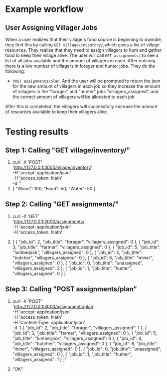 # Example workflow

## User Assigning Villager Jobs

When a user realizes that their village's food source is beginning to dwindle, they find this by calling `GET village/inventory/`,which gives a list of village resources.
They realize that they need to assign villagers to hunt and gather food to keep their village alive. The user will call `GET assignments/` to see a list of all jobs available and the amount of villagers in each.
After noticing there is a low number of villagers in forager and hunter jobs. They do the following:

- `POST assignments/plan`. And the user will be prompted to return the json for the new amount of villagers in each job so they increase the amount of villagers in the "forager" and "hunter" jobs “villagers_assigned”, and the correct amount of villagers will be allocated to each job

After this is completed, the villagers will successfully increase the amount of resources available to keep their villagers alive.

# Testing results
## Step 1: Calling "GET village/inventory/"

1. curl -X 'POST' \
  'http://127.0.0.1:3000/village/inventory' \
  -H 'accept: application/json' \
  -H 'access_token: hlath' \
  -d ''
2. {
    "Wood": 100,
    "Food": 50,
    "Water": 50
   }

## Step 2: Calling "GET assignments/"

1. curl -X 'GET' \
  'http://127.0.0.1:3000/assignments/' \
  -H 'accept: application/json' \
  -H 'access_token: hlath'

2. [
  {
    "job_id": 2,
    "job_title": "forager",
    "villagers_assigned": 0
  },
  {
    "job_id": 3,
    "job_title": "farmer",
    "villagers_assigned": 0
  },
  {
    "job_id": 5,
    "job_title": "lumberjack",
    "villagers_assigned": 0
  },
  {
    "job_id": 4,
    "job_title": "butcher",
    "villagers_assigned": 0
  },
  {
    "job_id": 6,
    "job_title": "miner",
    "villagers_assigned": 0
  },
  {
    "job_id": 0,
    "job_title": "unassigned",
    "villagers_assigned": 2
  },
  {
    "job_id": 1,
    "job_title": "hunter",
    "villagers_assigned": 0
  }
]

## Step 3: Calling "POST assignments/plan"

1. curl -X 'POST' \
  'http://127.0.0.1:3000/assignments/plan' \
  -H 'accept: application/json' \
  -H 'access_token: hlath' \
  -H 'Content-Type: application/json' \
  -d '[
  {
    "job_id": 2,
    "job_title": "forager",
    "villagers_assigned": 1
  },
  {
    "job_id": 3,
    "job_title": "farmer",
    "villagers_assigned": 0
  },
  {
    "job_id": 5,
    "job_title": "lumberjack",
    "villagers_assigned": 0
  },
  {
    "job_id": 4,
    "job_title": "butcher",
    "villagers_assigned": 0
  },
  {
    "job_id": 6,
    "job_title": "miner",
    "villagers_assigned": 0
  },
  {
    "job_id": 0,
    "job_title": "unassigned",
    "villagers_assigned": 0
  },
  {
    "job_id": 1,
    "job_title": "hunter",
    "villagers_assigned": 1
  }
]'

2. "OK"